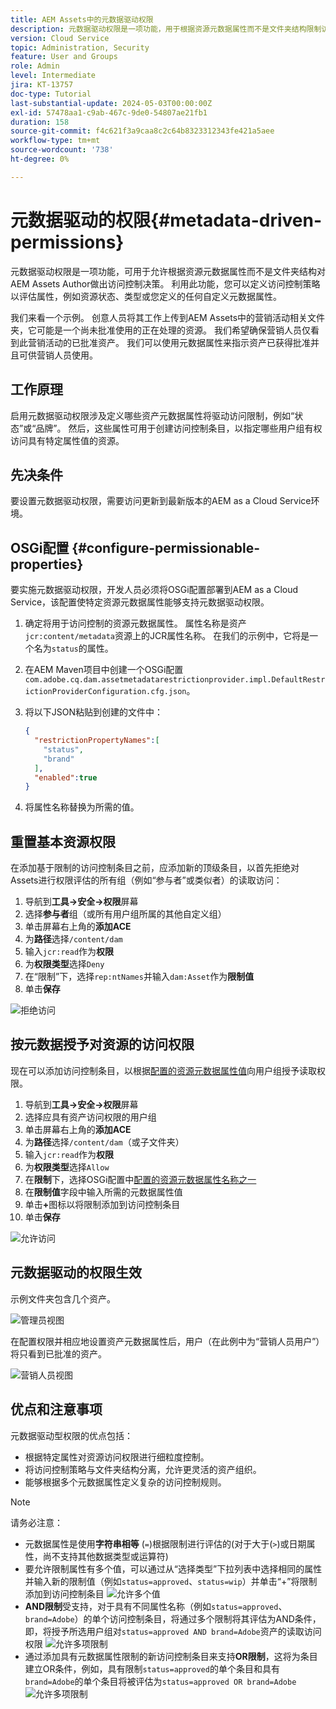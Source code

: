 ```yaml
---
title: AEM Assets中的元数据驱动权限
description: 元数据驱动权限是一项功能，用于根据资源元数据属性而不是文件夹结构限制访问。
version: Cloud Service
topic: Administration, Security
feature: User and Groups
role: Admin
level: Intermediate
jira: KT-13757
doc-type: Tutorial
last-substantial-update: 2024-05-03T00:00:00Z
exl-id: 57478aa1-c9ab-467c-9de0-54807ae21fb1
duration: 158
source-git-commit: f4c621f3a9caa8c2c64b8323312343fe421a5aee
workflow-type: tm+mt
source-wordcount: '738'
ht-degree: 0%

---
```


# 元数据驱动的权限{#metadata-driven-permissions}

元数据驱动权限是一项功能，可用于允许根据资源元数据属性而不是文件夹结构对AEM Assets Author做出访问控制决策。 利用此功能，您可以定义访问控制策略以评估属性，例如资源状态、类型或您定义的任何自定义元数据属性。

我们来看一个示例。 创意人员将其工作上传到AEM Assets中的营销活动相关文件夹，它可能是一个尚未批准使用的正在处理的资源。 我们希望确保营销人员仅看到此营销活动的已批准资产。 我们可以使用元数据属性来指示资产已获得批准并且可供营销人员使用。

## 工作原理

启用元数据驱动权限涉及定义哪些资产元数据属性将驱动访问限制，例如“状态”或“品牌”。 然后，这些属性可用于创建访问控制条目，以指定哪些用户组有权访问具有特定属性值的资源。

## 先决条件

要设置元数据驱动权限，需要访问更新到最新版本的AEM as a Cloud Service环境。

## OSGi配置 {#configure-permissionable-properties}

要实施元数据驱动权限，开发人员必须将OSGi配置部署到AEM as a Cloud Service，该配置使特定资源元数据属性能够支持元数据驱动权限。

1. 确定将用于访问控制的资源元数据属性。 属性名称是资产`jcr:content/metadata`资源上的JCR属性名称。 在我们的示例中，它将是一个名为`status`的属性。
1. 在AEM Maven项目中创建一个OSGi配置`com.adobe.cq.dam.assetmetadatarestrictionprovider.impl.DefaultRestrictionProviderConfiguration.cfg.json`。
1. 将以下JSON粘贴到创建的文件中：

   ```json
   {
     "restrictionPropertyNames":[
       "status",
       "brand"
     ],
     "enabled":true
   }
   ```

1. 将属性名称替换为所需的值。

## 重置基本资源权限

在添加基于限制的访问控制条目之前，应添加新的顶级条目，以首先拒绝对Assets进行权限评估的所有组（例如“参与者”或类似者）的读取访问：

1. 导航到&#x200B;__工具→安全→权限__&#x200B;屏幕
1. 选择&#x200B;__参与者__&#x200B;组（或所有用户组所属的其他自定义组）
1. 单击屏幕右上角的&#x200B;__添加ACE__
1. 为&#x200B;__路径__&#x200B;选择`/content/dam`
1. 输入`jcr:read`作为&#x200B;__权限__
1. 为&#x200B;__权限类型__&#x200B;选择`Deny`
1. 在“限制”下，选择`rep:ntNames`并输入`dam:Asset`作为&#x200B;__限制值__
1. 单击&#x200B;__保存__

![拒绝访问](./assets/metadata-driven-permissions/deny-access.png)

## 按元数据授予对资源的访问权限

现在可以添加访问控制条目，以根据[配置的资源元数据属性值](#configure-permissionable-properties)向用户组授予读取权限。

1. 导航到&#x200B;__工具→安全→权限__&#x200B;屏幕
1. 选择应具有资产访问权限的用户组
1. 单击屏幕右上角的&#x200B;__添加ACE__
1. 为&#x200B;__路径__&#x200B;选择`/content/dam`（或子文件夹）
1. 输入`jcr:read`作为&#x200B;__权限__
1. 为&#x200B;__权限类型__&#x200B;选择`Allow`
1. 在&#x200B;__限制__&#x200B;下，选择OSGi配置中[配置的资源元数据属性名称之一](#configure-permissionable-properties)
1. 在&#x200B;__限制值__&#x200B;字段中输入所需的元数据属性值
1. 单击&#x200B;__+__&#x200B;图标以将限制添加到访问控制条目
1. 单击&#x200B;__保存__

![允许访问](./assets/metadata-driven-permissions/allow-access.png)

## 元数据驱动的权限生效

示例文件夹包含几个资产。

![管理员视图](./assets/metadata-driven-permissions/admin-view.png)

在配置权限并相应地设置资产元数据属性后，用户（在此例中为“营销人员用户”）将只看到已批准的资产。

![营销人员视图](./assets/metadata-driven-permissions/marketeer-view.png)

## 优点和注意事项

元数据驱动型权限的优点包括：

- 根据特定属性对资源访问权限进行细粒度控制。
- 将访问控制策略与文件夹结构分离，允许更灵活的资产组织。
- 能够根据多个元数据属性定义复杂的访问控制规则。

>[!NOTE]
>
> 请务必注意：
> 
> - 元数据属性是使用&#x200B;__字符串相等__ (`=`)根据限制进行评估的(对于大于(`>`)或日期属性，尚不支持其他数据类型或运算符)
> - 要允许限制属性有多个值，可以通过从“选择类型”下拉列表中选择相同的属性并输入新的限制值（例如`status=approved`、`status=wip`）并单击“+”将限制添加到访问控制条目
> ![允许多个值](./assets/metadata-driven-permissions/allow-multiple-values.png)
> - __AND限制__&#x200B;受支持，对于具有不同属性名称（例如`status=approved`、`brand=Adobe`）的单个访问控制条目，将通过多个限制将其评估为AND条件，即，将授予所选用户组对`status=approved AND brand=Adobe`资产的读取访问权限
> ![允许多项限制](./assets/metadata-driven-permissions/allow-multiple-restrictions.png)
> - 通过添加具有元数据属性限制的新访问控制条目来支持&#x200B;__OR限制__，这将为条目建立OR条件，例如，具有限制`status=approved`的单个条目和具有`brand=Adobe`的单个条目将被评估为`status=approved OR brand=Adobe`
> ![允许多项限制](./assets/metadata-driven-permissions/allow-multiple-aces.png)
